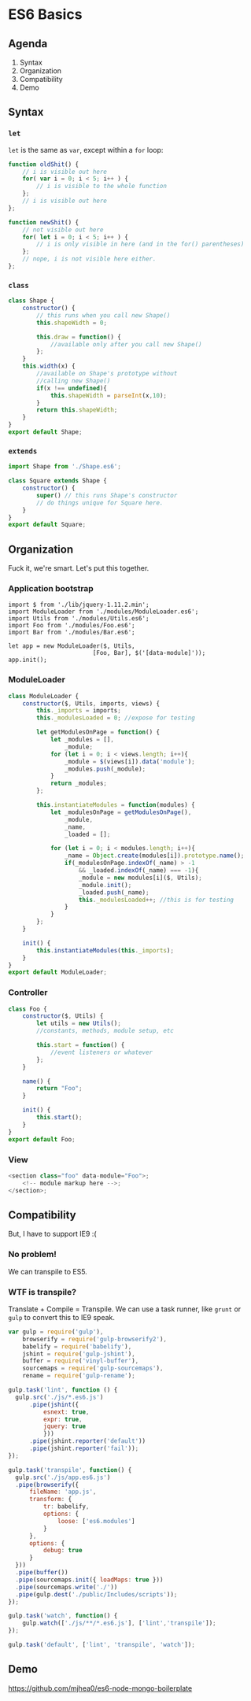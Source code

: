 # ES6 Basics

## Agenda

1. Syntax
1. Organization
1. Compatibility
1. Demo

## Syntax

### `let`

`let` is the same as `var`, except within a `for` loop:

```javascript
function oldShit() {
    // i is visible out here
    for( var i = 0; i < 5; i++ ) {
        // i is visible to the whole function
    };
    // i is visible out here
};

function newShit() {
    // not visible out here
    for( let i = 0; i < 5; i++ ) {
        // i is only visible in here (and in the for() parentheses)
    };
    // nope, i is not visible here either.
};
```

### `class`

```javascript
class Shape {
    constructor() {
        // this runs when you call new Shape()
        this.shapeWidth = 0;

        this.draw = function() {
            //available only after you call new Shape()
        };
    }
    this.width(x) {
        //available on Shape's prototype without
        //calling new Shape()
        if(x !== undefined){
            this.shapeWidth = parseInt(x,10);
        }
        return this.shapeWidth;
    }
}
export default Shape;
```

### `extends`

```javascript
import Shape from './Shape.es6';

class Square extends Shape {
    constructor() {
        super() // this runs Shape's constructor
        // do things unique for Square here.
    }
}
export default Square;
```

## Organization

Fuck it, we're smart. Let's put this together.

### Application bootstrap

```
import $ from './lib/jquery-1.11.2.min';
import ModuleLoader from './modules/ModuleLoader.es6';
import Utils from './modules/Utils.es6';
import Foo from './modules/Foo.es6';
import Bar from './modules/Bar.es6';

let app = new ModuleLoader($, Utils,
                        [Foo, Bar], $('[data-module]'));
app.init();
```

### ModuleLoader

```javascript
class ModuleLoader {
    constructor($, Utils, imports, views) {
        this._imports = imports;
        this._modulesLoaded = 0; //expose for testing

        let getModulesOnPage = function() {
            let _modules = [],
                _module;
            for (let i = 0; i < views.length; i++){
                _module = $(views[i]).data('module');
                _modules.push(_module);
            }
            return _modules;
        };

        this.instantiateModules = function(modules) {
            let _modulesOnPage = getModulesOnPage(),
                _module,
                _name,
                _loaded = [];

            for (let i = 0; i < modules.length; i++){
                _name = Object.create(modules[i]).prototype.name();
                if(_modulesOnPage.indexOf(_name) > -1
                    && _loaded.indexOf(_name) === -1){
                    _module = new modules[i]($, Utils);
                    _module.init();
                    _loaded.push(_name);
                    this._modulesLoaded++; //this is for testing
                }
            }
        };
    }

    init() {
        this.instantiateModules(this._imports);
    }
}
export default ModuleLoader;
```

### Controller

```javascript
class Foo {
    constructor($, Utils) {
        let utils = new Utils();
        //constants, methods, module setup, etc

        this.start = function() {
            //event listeners or whatever
        };
    }

    name() {
        return "Foo";
    }

    init() {
        this.start();
    }
}
export default Foo;
```

### View

```javascript
<section class="foo" data-module="Foo">;
    <!-- module markup here -->;
</section>;
```

## Compatibility

But, I have to support IE9 :(

### No problem!

We can transpile to ES5.

### WTF is transpile?

Translate + Compile = Transpile. We can use a task runner, like `grunt` or `gulp` to convert this to IE9 speak.

```javascript
var gulp = require('gulp'),
    browserify = require('gulp-browserify2'),
    babelify = require('babelify'),
    jshint = require('gulp-jshint'),
    buffer = require('vinyl-buffer'),
    sourcemaps = require('gulp-sourcemaps'),
    rename = require('gulp-rename');

gulp.task('lint', function () {
  gulp.src('./js/*.es6.js')
      .pipe(jshint({
          esnext: true,
          expr: true,
          jquery: true
          }))
      .pipe(jshint.reporter('default'))
      .pipe(jshint.reporter('fail'));
});

gulp.task('transpile', function() {
  gulp.src('./js/app.es6.js')
  .pipe(browserify({
      fileName: 'app.js',
      transform: {
          tr: babelify,
          options: {
              loose: ['es6.modules']
          }
      },
      options: {
          debug: true
      }
  }))
  .pipe(buffer())
  .pipe(sourcemaps.init({ loadMaps: true }))
  .pipe(sourcemaps.write('./'))
  .pipe(gulp.dest('./public/Includes/scripts'));
});

gulp.task('watch', function() {
    gulp.watch(['./js/**/*.es6.js'], ['lint','transpile']);
});

gulp.task('default', ['lint', 'transpile', 'watch']);
```

## Demo

https://github.com/mjhea0/es6-node-mongo-boilerplate
